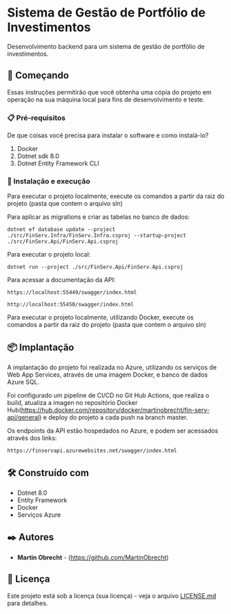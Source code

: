 # Sistema de Gestão de Portfólio de Investimentos

Desenvolvimento backend para um sistema de gestão de portfólio de investimentos.


## 🚀 Começando

Essas instruções permitirão que você obtenha uma cópia do projeto em operação na sua máquina local para fins de desenvolvimento e teste.


### 📋 Pré-requisitos

De que coisas você precisa para instalar o software e como instalá-lo?

1. Docker
2. Dotnet sdk 8.0
3. Dotnet Entity Framework CLI

### 🔧 Instalação e execução

Para executar o projeto localmente, execute os comandos a partir da raiz do projeto (pasta que contem o arquivo sln)

Para aplicar as migrations e criar as tabelas no banco de dados:

```
dotnet ef database update --project ./src/FinServ.Infra/FinServ.Infra.csproj --startup-project ./src/FinServ.Api/FinServ.Api.csproj
```

Para executar o projeto local:

```
dotnet run --project ./src/FinServ.Api/FinServ.Api.csproj
```

Para acessar a documentação da API:

```
https://localhost:55449/swagger/index.html

http://localhost:55450/swagger/index.html
```

Para executar o projeto localmente, utilizando Docker, execute os comandos a partir da raiz do projeto (pasta que contem o arquivo sln)


## 📦 Implantação

A implantação do projeto foi realizada no Azure, utilizando os serviços de Web App Services, através de uma imagem Docker, e banco de dados Azure SQL.

Foi configurado um pipeline de CI/CD no Git Hub Actions, que realiza o build, atualiza a imagen no repositório Docker Hub(https://hub.docker.com/repository/docker/martinobrecht/fin-serv-api/general) e deploy do projeto a cada push na branch master.

Os endpoints da API estão hospedados no Azure, e podem ser acessados através dos links:

```
https://finservapi.azurewebsites.net/swagger/index.html
```


## 🛠️ Construído com

* Dotnet 8.0
* Entity Framework
* Docker
* Serviços Azure

## ✒️ Autores

* **Martin Obrecht** - (https://github.com/MartinObrecht)

## 📄 Licença

Este projeto está sob a licença (sua licença) - veja o arquivo [LICENSE.md](https://github.com/MartinObrecht/FinServ/licenca) para detalhes.

